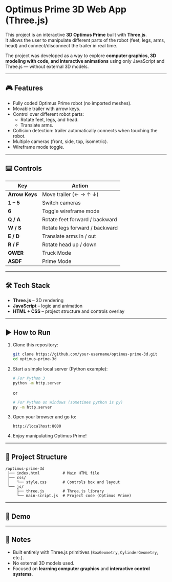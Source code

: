 # Optimus Prime 3D Web App (Three.js)

This project is an interactive **3D Optimus Prime** built with **Three.js**.  
It allows the user to manipulate different parts of the robot (feet, legs, arms, head) and connect/disconnect the trailer in real time.  

The project was developed as a way to explore **computer graphics, 3D modeling with code, and interactive animations** using only JavaScript and Three.js — without external 3D models.

---

## 🎮 Features

- Fully coded Optimus Prime robot (no imported meshes).
- Movable trailer with arrow keys.
- Control over different robot parts:
  - Rotate feet, legs, and head.
  - Translate arms.
- Collision detection: trailer automatically connects when touching the robot.
- Multiple cameras (front, side, top, isometric).
- Wireframe mode toggle.

---

## ⌨️ Controls

| Key | Action |
|-----|--------|
| **Arrow Keys** | Move trailer (← → ↑ ↓) |
| **1 – 5** | Switch cameras |
| **6** | Toggle wireframe mode |
| **Q / A** | Rotate feet forward / backward |
| **W / S** | Rotate legs forward / backward |
| **E / D** | Translate arms in / out |
| **R / F** | Rotate head up / down |
| **QWER** | Truck Mode |
| **ASDF** | Prime Mode |

---

## 🛠️ Tech Stack

- **Three.js** – 3D rendering
- **JavaScript** – logic and animation
- **HTML + CSS** – project structure and controls overlay

---

## ▶️ How to Run

1. Clone this repository:
   ```bash
   git clone https://github.com/your-username/optimus-prime-3d.git
   cd optimus-prime-3d
   ```

2. Start a simple local server (Python example):
   ```bash
   # For Python 3
   python -m http.server
   ```
   or
   ```bash
   # For Python on Windows (sometimes python is py)
   py -m http.server
   ```

3. Open your browser and go to:
   ```
   http://localhost:8000
   ```

4. Enjoy manipulating Optimus Prime!

---

## 📂 Project Structure

```
/optimus-prime-3d
 ├── index.html          # Main HTML file
 ├── css/
 │   └── style.css       # Controls box and layout
 └── js/
     ├── three.js        # Three.js library
     └── main-script.js  # Project code (Optimus Prime)
```

---

## 📸 Demo

---

## 📌 Notes

- Built entirely with Three.js primitives (`BoxGeometry`, `CylinderGeometry`, etc.).
- No external 3D models used.
- Focused on **learning computer graphics** and **interactive control systems**.
